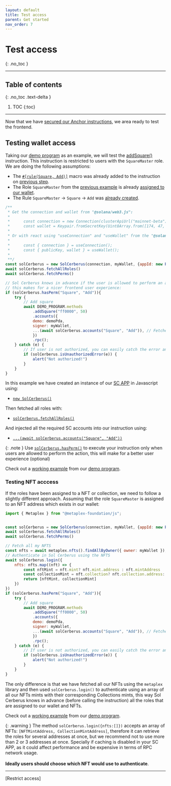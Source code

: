 ```yaml
---
layout: default
title: Test access
parent: Get started
nav_order: 7
---
```


# Test access
{: .no_toc }

---


## Table of contents
{: .no_toc .text-delta }

1. TOC
{:toc}

---

Now that we have [secured our Anchor instructions], we area ready to test the frontend.

## Testing wallet access
Taking our [demo program] as an example, we will test the [addSquare()](https://github.com/AnderUstarroz/sol-cerberus-demo/blob/main/programs/sol-cerberus-demo/src/lib.rs#L32-L35) instruction. This instruction is restricted to users with the `SquareMaster` role. We are doing the following assumptions:

 - The [`#[rule(Square, Add)]`](https://github.com/AnderUstarroz/sol-cerberus-demo/blob/main/programs/sol-cerberus-demo/src/lib.rs#L32) macro was already added to the instruction on [previous step](../restrict-access/#annotate-anchor-instruction-with-an-access-rule). 
 - The Role `SquareMaster` from the [previous example] is already [assigned to our wallet](../assign-roles/#how-to-assign-a-role).
 - The Rule `SquareMaster` -> `Square` -> `Add` was [already created](../add-permissions/#how-to-add-permissions).

```js
/**
 * Get the connection and wallet from "@solana/web3.js":
 * 
 *      const connection = new Connection(clusterApiUrl("mainnet-beta"), "confirmed");
 *      const wallet = Keypair.fromSecretKey(Uint8Array.from([174, 47, ...])); // Replacing Uint8Array by your own key
 *
 * Or with react using "useConnection" and "useWallet" from the "@solana/wallet-adapter-react" package:
 * 
 *      const { connection } = useConnection();
 *      const { publicKey, wallet } = useWallet();
 * 
 **/
const solCerberus = new SolCerberus(connection, myWallet, {appId: new PublicKey("PASTE_YOUR_SC_APP_ID_HERE")});
await solCerberus.fetchAllRoles()
await solCerberus.fetchPerms()

// Sol Cerberus knows in advance if the user is allowed to perform an action or not
// this makes for a nicer frontend user experience:
if (solCerberus.hasPerm("Square", "Add")){
    try {
        // Add square
        await DEMO_PROGRAM.methods
            .addSquare("ff0000", 50)
            .accounts({
            demo: demoPda,
            signer: myWallet,
            ...(await solCerberus.accounts("Square", "Add")), // Fetches the requires SC accounts
            })
            .rpc();
    } catch (e) {
        // If user is not authorized, you can easily catch the error and inform the user:
        if (solCerberus.isUnauthorizedError(e)) {
            alert("Not authorized!")
        }
    }
}
```
In this example we have created an instance of our [SC APP](../setup#create-sol-cerberus-app) in Javascript using:

-  [`new SolCerberus()`](https://js-sdk.solcerberus.com/classes/SolCerberus.html#constructor)
  
Then fetched all roles with:

- [`solCerberus.fetchAllRoles()`](https://js-sdk.solcerberus.com/classes/SolCerberus.html#fetchAllRoles)

And injected all the required SC accounts into our instruction using:

- [`...(await solCerberus.accounts("Square", "Add"))`](https://js-sdk.solcerberus.com/classes/SolCerberus.html#accounts)

{: .note }
Use [`solCerberus.hasPerm()`](https://js-sdk.solcerberus.com/classes/SolCerberus.html#hasPerm) to execute your instruction only when users are allowed to perform the action, this will make for a better user experience (optional)


Check out a [working example](https://github.com/AnderUstarroz/sol-cerberus-demo/blob/main/tests/2_square.ts#L79-L88) from our [demo program].



### Testing NFT acccess
If the roles have been assigned to a NFT or collection, we need to follow a slightly different approach. Assuming that the role `SquareMaster` is assigned to an NFT address which exists in our wallet:

```js
import { Metaplex } from "@metaplex-foundation/js";


const solCerberus = new SolCerberus(connection, myWallet, {appId: new PublicKey("PASTE_YOUR_SC_APP_ID_HERE")});
await solCerberus.fetchAllRoles()
await solCerberus.fetchPerms()

// Fetch all my NFTS
const nfts = await metaplex.nfts().findAllByOwner({ owner: myWallet });
// Authenticate in Sol Cerberus using the NFTS
await solCerberus.login({
    nfts: nfts.map((nft) => {
        const nftMint = nft.mint? nft.mint.address : nft.mintAddress
        const collectionMint = nft.collection? nft.collection.address: nftMint
        return [nftMint, collectionMint]
    })
})
if (solCerberus.hasPerm("Square", "Add")){
    try {
        // Add square
        await DEMO_PROGRAM.methods
            .addSquare("ff0000", 50)
            .accounts({
            demo: demoPda,
            signer: myWallet,
            ...(await solCerberus.accounts("Square", "Add")), // Fetches the requires SC accounts
            })
            .rpc();
    } catch (e) {
        // If user is not authorized, you can easily catch the error and inform the user:
        if (solCerberus.isUnauthorizedError(e)) {
            alert("Not authorized!")
        }
    }
}
```
The only difference is that we have fetched all our NFTs using the `metaplex` library and then used `solCerberus.login()` to authenticate using an array of all our NFTs mints with their corresponding Collections mints, this way Sol Cerberus knows in advance (before calling the instruction) all the roles that are assigned to our wallet and NFTs.


Check out a [working example](https://github.com/AnderUstarroz/sol-cerberus-demo/blob/main/tests/4_triangle.ts#L59-L68) from our [demo program].


{: .warning }
The method `solCerberus.login({nfts:[]})` accepts an array of NFTs: `[NFTMintAddress, CollectionMintAddress]`, therefore it can retrieve the roles for several addresses at once, but we recommend not to use more than 2 or 3 addresses at once. Specially if caching is disabled in your SC APP, as it could affect performance and be expensive in terms of RPC network usage.<br/><br/>**Ideally users should choose which NFT would use to authenticate**.

---

<div class="prev-next">
<div markdown="1">
[Restrict access]
</div>
<div markdown="1">
</div>
</div>

[secured our Anchor instructions]: ../restrict-access
[demo program]: https://demo.solcerberus.com/
[previous example]: ../add-permissions/#demo-program-example
[Restrict access]: ../restrict-access
[Add permissions]: ../add-permissions
